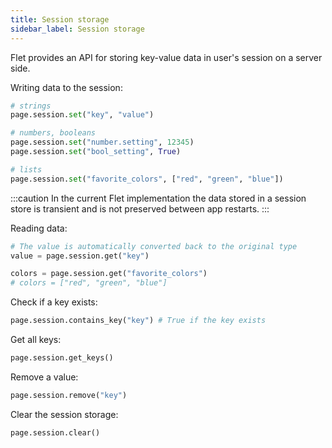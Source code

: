 ```yaml
---
title: Session storage
sidebar_label: Session storage
---
```


Flet provides an API for storing key-value data in user's session on a server side.

Writing data to the session:

```python
# strings
page.session.set("key", "value")

# numbers, booleans
page.session.set("number.setting", 12345)
page.session.set("bool_setting", True)

# lists
page.session.set("favorite_colors", ["red", "green", "blue"])
```

:::caution
In the current Flet implementation the data stored in a session store is transient and is not preserved between app restarts.
:::

Reading data:

```python
# The value is automatically converted back to the original type
value = page.session.get("key")

colors = page.session.get("favorite_colors")
# colors = ["red", "green", "blue"]
```

Check if a key exists:

```python
page.session.contains_key("key") # True if the key exists
```

Get all keys:

```python
page.session.get_keys()
```

Remove a value:

```python
page.session.remove("key")
```

Clear the session storage:

```python
page.session.clear()
```
